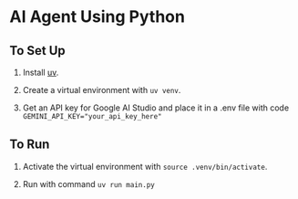 # AI Agent Using Python

## To Set Up

1. Install [uv](https://github.com/astral-sh/uv).

2. Create a virtual environment with `uv venv`.

3. Get an API key for Google AI Studio and place it in a .env file with code `GEMINI_API_KEY="your_api_key_here"`

## To Run

1. Activate the virtual environment with `source .venv/bin/activate`.

2. Run with command `uv run main.py`
